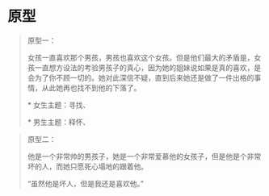 # 原型

> 原型一：
>
> 女孩一直喜欢那个男孩，男孩也喜欢这个女孩。但是他们最大的矛盾是，女孩一直想方设法的考验男孩子的真心，因为她的姐妹说如果是真的喜欢，是会为了你不顾一切的。她对此深信不疑，直到后来她还是做了一件出格的事情，从此她再也找不到他的下落了。
>
>  
>
> \* 女生主题：寻找、
>
> \* 男生主题：释怀、



> 原型二：
>
> 他是一个非常帅的男孩子，她是一个非常爱慕他的女孩子，但是他是个非常坏的人，而她只愿死心塌地的跟着他。
>
> “虽然他是坏人，但是我还是喜欢他。”